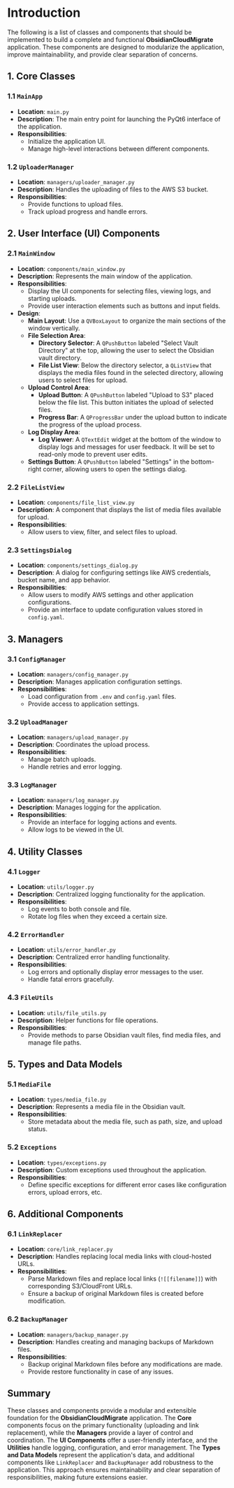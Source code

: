 # Introduction

The following is a list of classes and components that should be implemented to build a complete and functional **ObsidianCloudMigrate** application. These components are designed to modularize the application, improve maintainability, and provide clear separation of concerns.

## 1. Core Classes

### 1.1 `MainApp`
- **Location**: `main.py`
- **Description**: The main entry point for launching the PyQt6 interface of the application.
- **Responsibilities**:
  - Initialize the application UI.
  - Manage high-level interactions between different components.

### 1.2 `UploaderManager`
- **Location**: `managers/uploader_manager.py`
- **Description**: Handles the uploading of files to the AWS S3 bucket.
- **Responsibilities**:
  - Provide functions to upload files.
  - Track upload progress and handle errors.

## 2. User Interface (UI) Components

### 2.1 `MainWindow`
- **Location**: `components/main_window.py`
- **Description**: Represents the main window of the application.
- **Responsibilities**:
  - Display the UI components for selecting files, viewing logs, and starting uploads.
  - Provide user interaction elements such as buttons and input fields.
- **Design**:
  - **Main Layout**: Use a `QVBoxLayout` to organize the main sections of the window vertically.
  - **File Selection Area**:
    - **Directory Selector**: A `QPushButton` labeled "Select Vault Directory" at the top, allowing the user to select the Obsidian vault directory.
    - **File List View**: Below the directory selector, a `QListView` that displays the media files found in the selected directory, allowing users to select files for upload.
  - **Upload Control Area**:
    - **Upload Button**: A `QPushButton` labeled "Upload to S3" placed below the file list. This button initiates the upload of selected files.
    - **Progress Bar**: A `QProgressBar` under the upload button to indicate the progress of the upload process.
  - **Log Display Area**:
    - **Log Viewer**: A `QTextEdit` widget at the bottom of the window to display logs and messages for user feedback. It will be set to read-only mode to prevent user edits.
  - **Settings Button**: A `QPushButton` labeled "Settings" in the bottom-right corner, allowing users to open the settings dialog.

### 2.2 `FileListView`
- **Location**: `components/file_list_view.py`
- **Description**: A component that displays the list of media files available for upload.
- **Responsibilities**:
  - Allow users to view, filter, and select files to upload.

### 2.3 `SettingsDialog`
- **Location**: `components/settings_dialog.py`
- **Description**: A dialog for configuring settings like AWS credentials, bucket name, and app behavior.
- **Responsibilities**:
  - Allow users to modify AWS settings and other application configurations.
  - Provide an interface to update configuration values stored in `config.yaml`.

## 3. Managers

### 3.1 `ConfigManager`
- **Location**: `managers/config_manager.py`
- **Description**: Manages application configuration settings.
- **Responsibilities**:
  - Load configuration from `.env` and `config.yaml` files.
  - Provide access to application settings.

### 3.2 `UploadManager`
- **Location**: `managers/upload_manager.py`
- **Description**: Coordinates the upload process.
- **Responsibilities**:
  - Manage batch uploads.
  - Handle retries and error logging.

### 3.3 `LogManager`
- **Location**: `managers/log_manager.py`
- **Description**: Manages logging for the application.
- **Responsibilities**:
  - Provide an interface for logging actions and events.
  - Allow logs to be viewed in the UI.

## 4. Utility Classes

### 4.1 `Logger`
- **Location**: `utils/logger.py`
- **Description**: Centralized logging functionality for the application.
- **Responsibilities**:
  - Log events to both console and file.
  - Rotate log files when they exceed a certain size.

### 4.2 `ErrorHandler`
- **Location**: `utils/error_handler.py`
- **Description**: Centralized error handling functionality.
- **Responsibilities**:
  - Log errors and optionally display error messages to the user.
  - Handle fatal errors gracefully.

### 4.3 `FileUtils`
- **Location**: `utils/file_utils.py`
- **Description**: Helper functions for file operations.
- **Responsibilities**:
  - Provide methods to parse Obsidian vault files, find media files, and manage file paths.

## 5. Types and Data Models

### 5.1 `MediaFile`
- **Location**: `types/media_file.py`
- **Description**: Represents a media file in the Obsidian vault.
- **Responsibilities**:
  - Store metadata about the media file, such as path, size, and upload status.

### 5.2 `Exceptions`
- **Location**: `types/exceptions.py`
- **Description**: Custom exceptions used throughout the application.
- **Responsibilities**:
  - Define specific exceptions for different error cases like configuration errors, upload errors, etc.

## 6. Additional Components

### 6.1 `LinkReplacer`
- **Location**: `core/link_replacer.py`
- **Description**: Handles replacing local media links with cloud-hosted URLs.
- **Responsibilities**:
  - Parse Markdown files and replace local links (`![[filename]]`) with corresponding S3/CloudFront URLs.
  - Ensure a backup of original Markdown files is created before modification.

### 6.2 `BackupManager`
- **Location**: `managers/backup_manager.py`
- **Description**: Handles creating and managing backups of Markdown files.
- **Responsibilities**:
  - Backup original Markdown files before any modifications are made.
  - Provide restore functionality in case of any issues.

## Summary
These classes and components provide a modular and extensible foundation for the **ObsidianCloudMigrate** application. The **Core** components focus on the primary functionality (uploading and link replacement), while the **Managers** provide a layer of control and coordination. The **UI Components** offer a user-friendly interface, and the **Utilities** handle logging, configuration, and error management. The **Types and Data Models** represent the application's data, and additional components like `LinkReplacer` and `BackupManager` add robustness to the application. This approach ensures maintainability and clear separation of responsibilities, making future extensions easier. 

